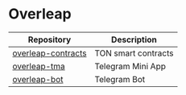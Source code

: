 # Overleap

| Repository | Description |
| ---------- | ----------- |
| [overleap-contracts](https://github.com/vleushin/overleap-contracts) | TON smart contracts |
| [overleap-tma](https://github.com/vleushin/overleap-tma) | Telegram Mini App |
| [overleap-bot](https://github.com/vleushin/overleap-bot) | Telegram Bot |